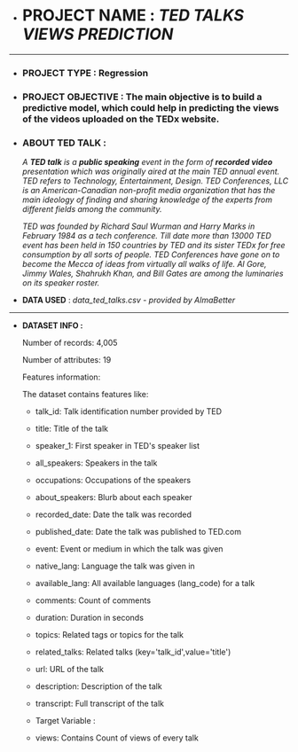 *   # **PROJECT NAME : *TED TALKS VIEWS PREDICTION***
*** ***
*   ### PROJECT TYPE  : Regression
  
*   ### PROJECT OBJECTIVE : The main objective is to build a predictive model, which could help in predicting the views of the videos uploaded on the TEDx website.

*   ### **ABOUT TED TALK :**

    *A **TED talk** is a **public speaking** event in the form of **recorded video** presentation which was originally aired at the main TED annual event. TED refers to      Technology, Entertainment, Design. TED Conferences, LLC is an American-Canadian non-profit media organization that has the main ideology of finding and sharing          knowledge of the experts from different fields among the community.*

     *TED was founded by Richard Saul Wurman and Harry Marks in February 1984 as a tech conference. Till date more than 13000 TED event has been held in 150 countries by      TED and its sister TEDx for free consumption by all sorts of people. TED Conferences have gone on to become the Mecca of ideas from virtually all walks of life. Al      Gore, Jimmy Wales, Shahrukh Khan, and Bill Gates are among the luminaries on its speaker roster.*


*   **DATA USED** : *data_ted_talks.csv* - *provided by AlmaBetter*
******
*  **DATASET INFO :**

   Number of records: 4,005

   Number of attributes: 19

   Features information:

   The dataset contains features like:

   * talk_id: Talk identification number provided by TED
   * title: Title of the talk
   * speaker_1: First speaker in TED's speaker list
   * all_speakers: Speakers in the talk
   * occupations: Occupations of the speakers
   * about_speakers: Blurb about each speaker
   * recorded_date: Date the talk was recorded
   * published_date: Date the talk was published to TED.com
   * event: Event or medium in which the talk was given
   * native_lang: Language the talk was given in
   * available_lang: All available languages (lang_code) for a talk
   * comments: Count of comments
   * duration: Duration in seconds
   * topics: Related tags or topics for the talk
   * related_talks: Related talks (key='talk_id',value='title')
   * url: URL of the talk
   * description: Description of the talk
   * transcript: Full transcript of the talk
   
   * Target Variable :

   * views: Contains Count of views of every talk
